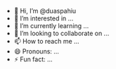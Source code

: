 - 👋 Hi, I’m @duaspahiu
- 👀 I’m interested in ...
- 🌱 I’m currently learning ...
- 💞️ I’m looking to collaborate on ...
- 📫 How to reach me ...
- 😄 Pronouns: ...
- ⚡ Fun fact: ...

<!---
duaspahiu/duaspahiu is a ✨ special ✨ repository because its `README.md` (this file) appears on your GitHub profile.
You can click the Preview link to take a look at your changes.
--->
